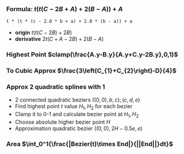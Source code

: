 ### Formula: $t(t(C-2B+A)+2(B-A))+A$
`t * (t * (c - 2.0 * b + a) + 2.0 * (b - a)) + a`
- **origin** $t(t(C-2B)+2B)$
- **derivative** $2t(C+A-2B)+2(B-A)$
### Highest Point $clamp(\frac{A.y-B.y}{A.y+C.y-2B.y},0,1)$
### To Cubic Approx $\frac{3\left(C_{1}+C_{2}\right)-D}{4}$
### Approx 2 quadratic splines with 1
- 2 connected quadratic beziers $((0,0),b,c);(c,d,e)$
- Find highest point $t$ value $H_1,H_2$ for each bezier
- Clamp it to 0-1 and calculate bezier point at $H_1,H_2$
- Choose absolute higher bezier point $H$
- Approximation quadratic bezier $((0,0),2H-0.5e,e)$
### Area $\int_0^1{\frac{|Bezier(t)\times End|}{||End||}dt}$
